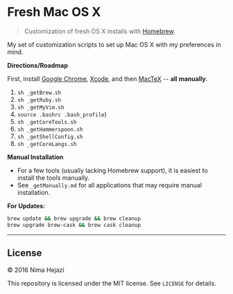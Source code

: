 # Fresh Mac OS X
> Customization of fresh OS X installs with [Homebrew](http://brew.sh/).

My set of customization scripts to set up Mac OS X with my preferences in mind.

**Directions/Roadmap**

First, install 
[Google Chrome](https://www.google.com/chrome/browser/desktop/index.html), 
[Xcode](https://itunes.apple.com/us/app/xcode/id497799835?mt=12), and then 
[MacTeX](https://tug.org/mactex/downloading.html) -- __all manually__.

1. `sh _getBrew.sh`
2. `sh _getRuby.sh`
3. `sh _getMyVim.sh`
4. `source .bashrc .bash_profile`)
5. `sh _getCoreTools.sh`
6. `sh _getHammerspoon.sh`
7. `sh _getShellConfig.sh`
8. `sh _getCoreLangs.sh`

**Manual Installation**

* For a few tools (usually lacking Homebrew support), it is easiest to install
  the tools manually.
* See `_getManually.md` for all applications that may require manual
  installation.


__For Updates:__ 
```bash
brew update && brew upgrade && brew cleanup
brew upgrade brew-cask && brew cask cleanup
```

---

## License

&copy; 2016 Nima Hejazi

This repository is licensed under the MIT license. See `LICENSE` for details.

